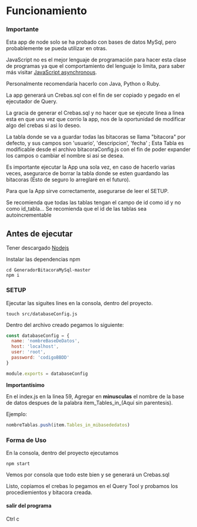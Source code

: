 # Funcionamiento

### Importante

Esta app de node solo se ha probado con bases de datos MySql, pero probablemente se pueda utilizar en otras. 

JavaScript no es el mejor lenguaje de programación para hacer esta clase de programas ya que el comportamiento del lenguaje lo limita, para saber más visitar [JavaScript asynchronous](https://medium.com/codebuddies/getting-to-know-asynchronous-javascript-callbacks-promises-and-async-await-17e0673281ee).

Personalmente recomendaría hacerlo con Java, Python o Ruby.

La app generará un Crebas.sql con el fin de ser copiado y pegado en el ejecutador de Query.

La gracia de generar el Crebas.sql y no hacer que se ejecute linea a linea esta en que una vez que corrio la app, nos de la oportunidad de modificar algo del crebas si asi lo deseo.

La tabla donde se va a guardar todas las bitacoras se llama "bitacora" por defecto, y sus campos son 'usuario', 'descripcion', 'fecha' ; Esta Tabla es modificable desde el archivo bitacoraConfig.js con el fin de poder expander los campos o cambiar el nombre si asi se desea.

Es importante ejecutar la App una sola vez, en caso de hacerlo varias veces, asegurarce de borrar la tabla donde se esten guardando las bitacoras (Esto de seguro lo arreglaré en el futuro).

Para que la App sirve correctamente, asegurarse de leer el SETUP.

Se recomienda que todas las tablas tengan el campo de id como id y no como id_tabla...
Se recomienda que el id de las tablas sea autoincrementable

## Antes de ejecutar

 Tener descargado [Nodejs](https://nodejs.org/es/)

Instalar las dependencias npm

```console
cd GeneradorBitacoraMySql-master
npm i
```



### SETUP

Ejecutar las siguites lines en la consola, dentro del proyecto.

```
touch src/databaseConfig.js
```



Dentro del archivo creado pegamos lo siguiente:

```javascript
const databaseConfig = {
  name: 'nombreBaseDeDatos',
  host: 'localhost',
  user: 'root',
  password: 'codigoBBDD'
}

module.exports = databaseConfig
```



**Importantísimo**

En el index.js en la linea 59, Agregar en **minusculas** el nombre de la base de datos despues de la palabra item_Tables_in_(Aquí sin parentesis).

Ejemplo:

```javascript
nombreTablas.push(item.Tables_in_mibasededatos)
```







### Forma de Uso

En la consola, dentro del proyecto ejecutamos

```
npm start
```

Vemos por consola que todo este bien y se generará un Crebas.sql

Listo, copiamos el crebas lo pegamos en el Query Tool y probamos los procediemientos y bitacora creada.



#### salir del programa

Ctrl c







 

